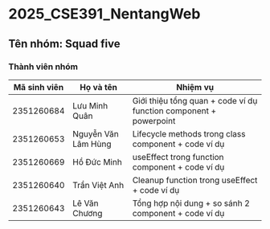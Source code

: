 # 2025_CSE391_NentangWeb
## Tên nhóm: Squad five

### Thành viên nhóm

| Mã sinh viên | Họ và tên | Nhiệm vụ |
|-------------|-----------|----------|
| 2351260684  | Lưu Minh Quân | Giới thiệu tổng quan + code ví dụ function component + powerpoint |
| 2351260653  | Nguyễn Văn Lâm Hùng | Lifecycle methods trong class component + code ví dụ |
| 2351260669  | Hồ Đức Minh | useEffect trong function component + code ví dụ |
| 2351260640  | Trần Việt Anh | Cleanup function trong useEffect + code ví dụ |
| 2351260643  | Lê Văn Chương | Tổng hợp nội dung + so sánh 2 component + code ví dụ |

